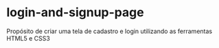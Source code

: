 # login-and-signup-page
Propósito de criar uma tela de cadastro e login utilizando as ferramentas HTML5 e CSS3
